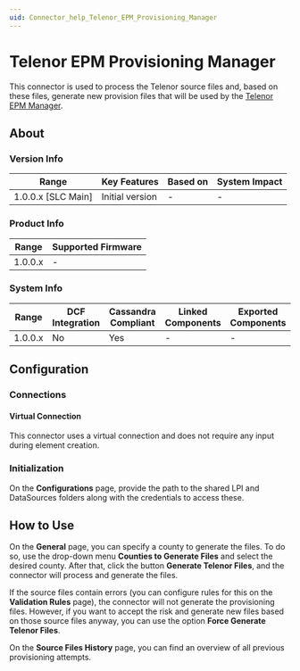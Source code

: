 ```yaml
---
uid: Connector_help_Telenor_EPM_Provisioning_Manager
---
```


# Telenor EPM Provisioning Manager

This connector is used to process the Telenor source files and, based on these files, generate new provision files that will be used by the [Telenor EPM Manager](xref:Connector_help_Telenor_EPM_Manager).

## About

### Version Info

| Range                | Key Features     | Based on     | System Impact     |
|----------------------|------------------|--------------|-------------------|
| 1.0.0.x [SLC Main]   | Initial version  | -            | -                 |

### Product Info

| Range     | Supported Firmware     |
|-----------|------------------------|
| 1.0.0.x   | -                      |

### System Info

| Range     | DCF Integration     | Cassandra Compliant     | Linked Components     | Exported Components     |
|-----------|---------------------|-------------------------|-----------------------|-------------------------|
| 1.0.0.x   | No                  | Yes                     | -                     | -                       |

## Configuration

### Connections

#### Virtual Connection

This connector uses a virtual connection and does not require any input during element creation.

### Initialization

On the **Configurations** page, provide the path to the shared LPI and DataSources folders along with the credentials to access these.

## How to Use

On the **General** page, you can specify a county to generate the files. To do so, use the drop-down menu **Counties to Generate Files** and select the desired county. After that, click the button **Generate Telenor Files**, and the connector will process and generate the files.

If the source files contain errors (you can configure rules for this on the **Validation Rules** page), the connector will not generate the provisioning files. However, if you want to accept the risk and generate new files based on those source files anyway, you can use the option **Force Generate Telenor Files**.

On the **Source Files History** page, you can find an overview of all previous provisioning attempts.
